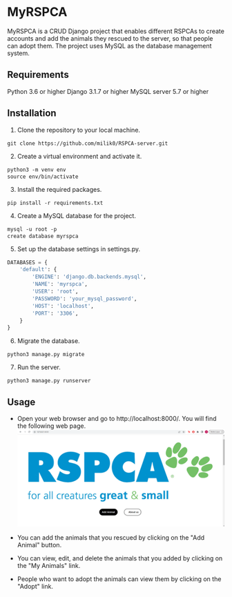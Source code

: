 # MyRSPCA
MyRSPCA is a CRUD Django project that enables different RSPCAs to create accounts and add the animals they rescued to the server, so that people can adopt them. The project uses MySQL as the database management system.

## Requirements
Python 3.6 or higher
Django 3.1.7 or higher
MySQL server 5.7 or higher

## Installation

1. Clone the repository to your local machine.
```shell
git clone https://github.com/milik0/RSPCA-server.git
```

2. Create a virtual environment and activate it.
```shell
python3 -m venv env
source env/bin/activate
```

3. Install the required packages.
```shell
pip install -r requirements.txt
```

4. Create a MySQL database for the project.
```shell
mysql -u root -p
create database myrspca
```

5. Set up the database settings in settings.py.

```python
DATABASES = {
    'default': {
        'ENGINE': 'django.db.backends.mysql',
        'NAME': 'myrspca',
        'USER': 'root',
        'PASSWORD': 'your_mysql_password',
        'HOST': 'localhost',
        'PORT': '3306',
    }
}
```

6. Migrate the database.
```shell
python3 manage.py migrate
```

7. Run the server.
```shell
python3 manage.py runserver
```

## Usage
- Open your web browser and go to http://localhost:8000/. You will find the following web page.
![Alt text](mysite/app/static/app/images/home_page.png "Home Page")

- You can add the animals that you rescued by clicking on the "Add Animal" button.

- You can view, edit, and delete the animals that you added by clicking on the "My Animals" link.

- People who want to adopt the animals can view them by clicking on the "Adopt" link.






